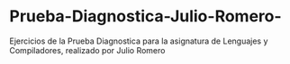 # Prueba-Diagnostica-Julio-Romero-
Ejercicios de la Prueba Diagnostica para la asignatura de Lenguajes y Compiladores, realizado por Julio Romero 
